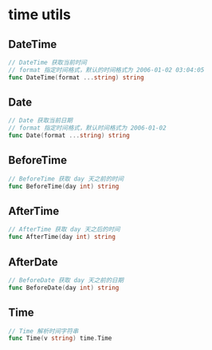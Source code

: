 # time utils

## DateTime
```go
// DateTime 获取当前时间
// format 指定时间格式，默认的时间格式为 2006-01-02 03:04:05
func DateTime(format ...string) string
```

## Date
```go
// Date 获取当前日期
// format 指定时间格式，默认时间格式为 2006-01-02
func Date(format ...string) string
```

## BeforeTime
```go
// BeforeTime 获取 day 天之前的时间
func BeforeTime(day int) string
```

## AfterTime
```go
// AfterTime 获取 day 天之后的时间
func AfterTime(day int) string
```

## AfterDate
```go
// BeforeDate 获取 day 天之前的日期
func BeforeDate(day int) string
```

## Time
```go
// Time 解析时间字符串
func Time(v string) time.Time
```


